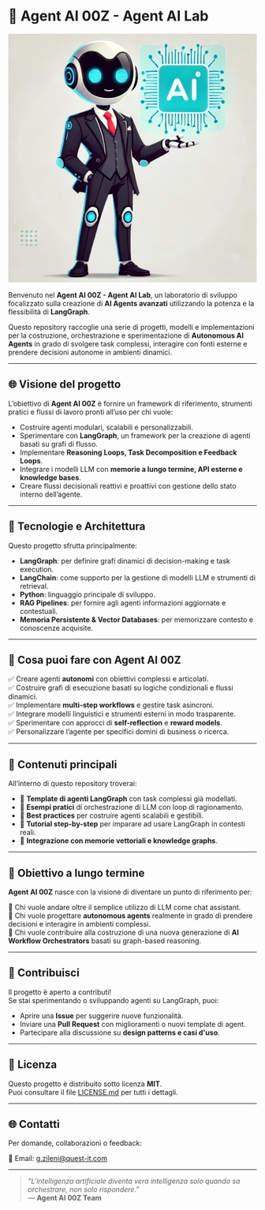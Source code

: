 # 🤖 Agent AI 00Z - Agent AI Lab

![Agent AI](./agent-ai-z.jpg)

Benvenuto nel **Agent AI 00Z - Agent AI Lab**, un laboratorio di sviluppo focalizzato sulla creazione di **AI Agents avanzati** utilizzando la potenza e la flessibilità di **LangGraph**.

Questo repository raccoglie una serie di progetti, modelli e implementazioni per la costruzione, orchestrazione e sperimentazione di **Autonomous AI Agents** in grado di svolgere task complessi, interagire con fonti esterne e prendere decisioni autonome in ambienti dinamici.

---

## 🌐 Visione del progetto

L’obiettivo di **Agent AI 00Z** è fornire un framework di riferimento, strumenti pratici e flussi di lavoro pronti all’uso per chi vuole:

- Costruire agenti modulari, scalabili e personalizzabili.
- Sperimentare con **LangGraph**, un framework per la creazione di agenti basati su grafi di flusso.
- Implementare **Reasoning Loops, Task Decomposition e Feedback Loops**.
- Integrare i modelli LLM con **memorie a lungo termine, API esterne e knowledge bases**.
- Creare flussi decisionali reattivi e proattivi con gestione dello stato interno dell’agente.

---

## 🧠 Tecnologie e Architettura

Questo progetto sfrutta principalmente:

- **LangGraph**: per definire grafi dinamici di decision-making e task execution.
- **LangChain**: come supporto per la gestione di modelli LLM e strumenti di retrieval.
- **Python**: linguaggio principale di sviluppo.
- **RAG Pipelines**: per fornire agli agenti informazioni aggiornate e contestuali.
- **Memoria Persistente & Vector Databases**: per memorizzare contesto e conoscenze acquisite.

---

## 🚀 Cosa puoi fare con Agent AI 00Z

✅ Creare agenti **autonomi** con obiettivi complessi e articolati.  
✅ Costruire grafi di esecuzione basati su logiche condizionali e flussi dinamici.  
✅ Implementare **multi-step workflows** e gestire task asincroni.  
✅ Integrare modelli linguistici e strumenti esterni in modo trasparente.  
✅ Sperimentare con approcci di **self-reflection** e **reward models**.  
✅ Personalizzare l’agente per specifici domini di business o ricerca.

---

## 📄 Contenuti principali

All’interno di questo repository troverai:

- 📌 **Template di agenti LangGraph** con task complessi già modellati.
- 📌 **Esempi pratici** di orchestrazione di LLM con loop di ragionamento.
- 📌 **Best practices** per costruire agenti scalabili e gestibili.
- 📌 **Tutorial step-by-step** per imparare ad usare LangGraph in contesti reali.
- 📌 **Integrazione con memorie vettoriali e knowledge graphs**.

---

## 🧭 Obiettivo a lungo termine

**Agent AI 00Z** nasce con la visione di diventare un punto di riferimento per:

🔹 Chi vuole andare oltre il semplice utilizzo di LLM come chat assistant.  
🔹 Chi vuole progettare **autonomous agents** realmente in grado di prendere decisioni e interagire in ambienti complessi.  
🔹 Chi vuole contribuire alla costruzione di una nuova generazione di **AI Workflow Orchestrators** basati su graph-based reasoning.

---

## 🤝 Contribuisci

Il progetto è aperto a contributi!  
Se stai sperimentando o sviluppando agenti su LangGraph, puoi:

- Aprire una **Issue** per suggerire nuove funzionalità.
- Inviare una **Pull Request** con miglioramenti o nuovi template di agent.
- Partecipare alla discussione su **design patterns e casi d'uso**.

---

## 📜 Licenza

Questo progetto è distribuito sotto licenza **MIT**.  
Puoi consultare il file [LICENSE.md](./LICENSE.md) per tutti i dettagli.

---

## 🌐 Contatti

Per domande, collaborazioni o feedback:

📩 Email: g.zileni@quest-it.com

---

> *"L'intelligenza artificiale diventa vera intelligenza solo quando sa orchestrare, non solo rispondere."*  
> — **Agent AI 00Z Team**

